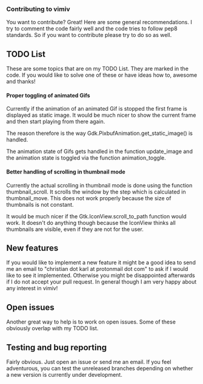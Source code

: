 ### Contributing to vimiv
You want to contribute? Great! Here are some general recommendations.
I try to comment the code fairly well and the code tries to follow pep8
standards. So if you want to contribute please try to do so as well.

## TODO List
These are some topics that are on my TODO List. They are marked in the code.
If you would like to solve one of these or have ideas how to, awesome and
thanks!

#### Proper toggling of animated Gifs
Currently if the animation of an animated Gif is stopped the first frame is
displayed as static image. It would be much nicer to show the current frame and
then start playing from there again.

The reason therefore is the way Gdk.PixbufAnimation.get\_static\_image() is
handled.

The animation state of Gifs gets handled in the function update\_image and the
animation state is toggled via the function animation\_toggle.

#### Better handling of scrolling in thumbnail mode
Currently the actual scrolling in thumbnail mode is done using the function
thumbnail\_scroll. It scrolls the window by the step which is calculated in
thumbnail\_move. This does not work properly because the size of thumbnails is
not constant.

It would be much nicer if the Gtk.IconView.scroll\_to\_path function would work.
It doesn't do anything though because the IconView thinks all thumbnails are
visible, even if they are not for the user.

## New features
If you would like to implement a new feature it might be a good idea to send me
an email to "christian dot karl at protonmail dot com" to ask if I would like to
see it implemented. Otherwise you might be disappointed afterwards if I do not
accept your pull request. In general though I am very happy about any interest
in vimiv!

## Open issues
Another great way to help is to work on open issues. Some of these obviously
overlap with my TODO list.

## Testing and bug reporting
Fairly obvious. Just open an issue or send me an email. If you feel adventurous,
you can test the unreleased branches depending on whether a new version is
currently under development.
